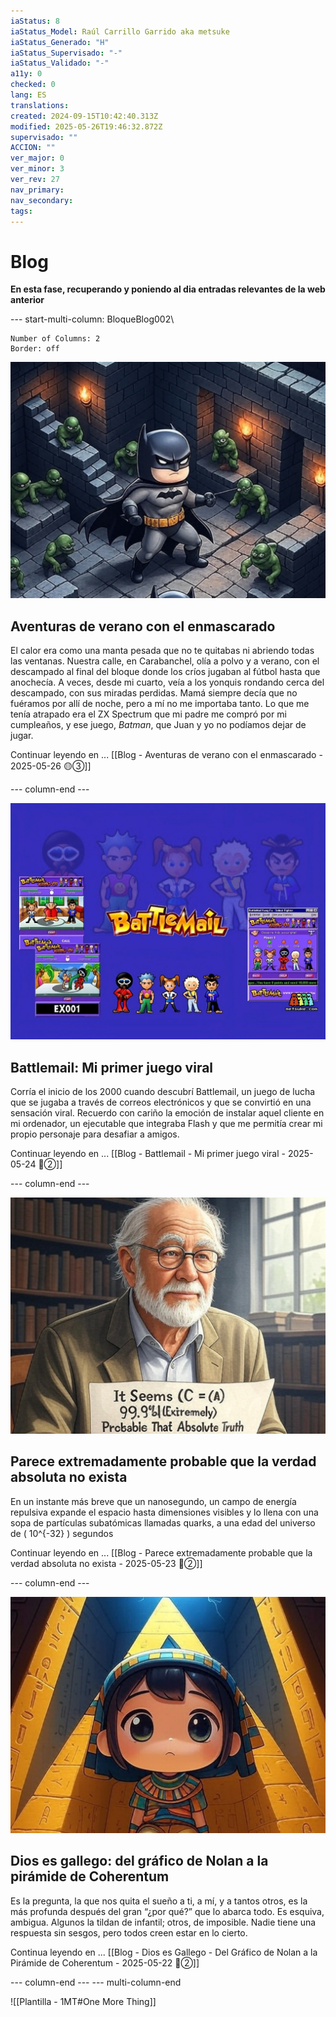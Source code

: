 ```yaml
---
iaStatus: 8
iaStatus_Model: Raúl Carrillo Garrido aka metsuke
iaStatus_Generado: "H"
iaStatus_Supervisado: "-"
iaStatus_Validado: "-"
a11y: 0
checked: 0
lang: ES
translations: 
created: 2024-09-15T10:42:40.313Z
modified: 2025-05-26T19:46:32.872Z
supervisado: ""
ACCION: ""
ver_major: 0
ver_minor: 3
ver_rev: 27
nav_primary: 
nav_secondary: 
tags:
---
```

# Blog

**En esta fase, recuperando y poniendo al dia entradas relevantes de la web anterior**

--- start-multi-column: BloqueBlog002\
```column-settings  
Number of Columns: 2
Border: off
```

![Batman en plena batalla isometrica](_resources/4c2c9299f7ca6f7cfacc007d97899d9e_MD5.jpg)
## Aventuras de verano con el enmascarado

El calor era como una manta pesada que no te quitabas ni abriendo todas las ventanas. Nuestra calle, en Carabanchel, olía a polvo y a verano, con el descampado al final del bloque donde los críos jugaban al fútbol hasta que anochecía. A veces, desde mi cuarto, veía a los yonquis rondando cerca del descampado, con sus miradas perdidas. Mamá siempre decía que no fuéramos por allí de noche, pero a mí no me importaba tanto. Lo que me tenía atrapado era el ZX Spectrum que mi padre me compró por mi cumpleaños, y ese juego, _Batman_, que Juan y yo no podíamos dejar de jugar.

Continuar leyendo en ... [[Blog - Aventuras de verano con el enmascarado - 2025-05-26  🟡③]]

--- column-end ---

![Collage con los graficos que he podido recuperar del Battlemail original](_resources/1c4273a22bc75405a7e46c9a0536f461_MD5.jpg)
## Battlemail: Mi primer juego viral

Corría el inicio de los 2000 cuando descubrí Battlemail, un juego de lucha que se jugaba a través de correos electrónicos y que se convirtió en una sensación viral. Recuerdo con cariño la emoción de instalar aquel cliente en mi ordenador, un ejecutable que integraba Flash y que me permitía crear mi propio personaje para desafiar a amigos.

Continuar leyendo en ... [[Blog - Battlemail - Mi primer juego viral - 2025-05-24  🔴②]]

 --- column-end ---


![LasVerdadesAbsolutasProbablementeNoExistan](_resources/c59ed607093abf7e9f872cbe7a31d5f4_MD5.jpg)
## Parece extremadamente probable que la verdad absoluta no exista

En un instante más breve que un nanosegundo, un campo de energía repulsiva expande el espacio hasta dimensiones visibles y lo llena con una sopa de partículas subatómicas llamadas quarks, a una edad del universo de ( 10^{-32} ) segundos

Continuar leyendo en ... [[Blog - Parece extremadamente probable que la verdad absoluta no exista - 2025-05-23 🔴②]]

 --- column-end ---
 

![Representación de un Dios en la piramide de coherentum](PublicBrain/_resources/0011deb9968e3d9dc85c9ddbae195f02_MD5.jpeg)
## Dios es gallego: del gráfico de Nolan a la pirámide de Coherentum

Es la pregunta, la que nos quita el sueño a ti, a mí, y a tantos otros, es la más profunda después del gran “¿por qué?” que lo abarca todo. Es esquiva, ambigua. Algunos la tildan de infantil; otros, de imposible. Nadie tiene una respuesta sin sesgos, pero todos creen estar en lo cierto.

Continua leyendo en ... [[Blog - Dios es Gallego - Del Gráfico de Nolan a la Pirámide de Coherentum - 2025-05-22 🔴②]]

 --- column-end ---
--- multi-column-end

![[Plantilla - 1MT#One More Thing]]







